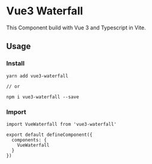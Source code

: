 # Vue3 Waterfall

This Component build with Vue 3 and Typescript in Vite.

## Usage

### Install

```
yarn add vue3-waterfall

// or

npm i vue3-waterfall --save
```
### Import

```
import VueWaterfall from 'vue3-waterfall'

export default defineComponent({
  components: {
    VueWaterfall
  }
})
```
